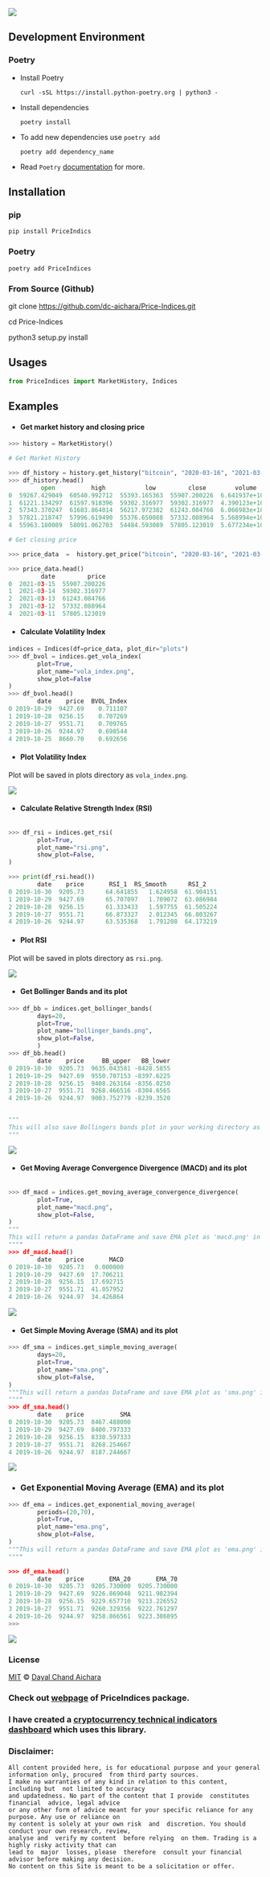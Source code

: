

[![](https://img.shields.io/badge/PriceIndices-1.3.0-blue)](https://github.com/dc-aichara/PriceIndices)


## Development Environment

### Poetry
 * Install Poetry
    ```shell
    curl -sSL https://install.python-poetry.org | python3 -

    ```
 * Install dependencies
    ```shell
    poetry install
    ```
 * To add new dependencies use `poetry add` 
    ```shell
    poetry add dependency_name
    ```
 * Read `Poetry` [documentation](https://python-poetry.org/docs/) for more.

## Installation 

### pip 

```
pip install PriceIndics
```

### Poetry

```
poetry add PriceIndices

```

### From Source (Github)
 
 git clone https://github.com/dc-aichara/Price-Indices.git
 
 cd Price-Indices 
 
 python3 setup.py install
 
## Usages 
 
```python
from PriceIndices import MarketHistory, Indices

```
## Examples 

- #### Get market history and closing price

```python
>>> history = MarketHistory()

# Get Market History 

>>> df_history = history.get_history("bitcoin", "2020-03-16", "2021-03-15")  
>>> df_history.head()
         open          high           low         close        volume    market_cap        date
0  59267.429049  60540.992712  55393.165363  55907.200226  6.641937e+10  1.042946e+12  2021-03-15
1  61221.134297  61597.918396  59302.316977  59302.316977  4.390123e+10  1.106226e+12  2021-03-14
2  57343.370247  61683.864014  56217.972382  61243.084766  6.066983e+10  1.142369e+12  2021-03-13
3  57821.218747  57996.619490  55376.650088  57332.088964  5.568994e+10  1.069366e+12  2021-03-12
4  55963.180089  58091.062703  54484.593089  57805.123019  5.677234e+10  1.078136e+12  2021-03-11

# Get closing price

>>> price_data  =  history.get_price("bitcoin", "2020-03-16", "2021-03-15") 

>>> price_data.head()
         date         price
0  2021-03-15  55907.200226
1  2021-03-14  59302.316977
2  2021-03-13  61243.084766
3  2021-03-12  57332.088964
4  2021-03-11  57805.123019

```

- #### Calculate Volatility Index

```python
indices = Indices(df=price_data, plot_dir="plots")
>>> df_bvol = indices.get_vola_index(
        plot=True,
        plot_name="vola_index.png",
        show_plot=False  
)  
>>> df_bvol.head()
        date    price  BVOL_Index
0 2019-10-29  9427.69    0.711107
1 2019-10-28  9256.15    0.707269
2 2019-10-27  9551.71    0.709765
3 2019-10-26  9244.97    0.698544
4 2019-10-25  8660.70    0.692656

```

- #### Plot Volatility Index
 Plot will be saved in plots directory as `vola_index.png`.


<img src= 'plots/bvol_index.png' >

- #### Calculate Relative Strength Index (RSI)

```python

>>> df_rsi = indices.get_rsi(
        plot=True,
        plot_name="rsi.png",
        show_plot=False,
)   

>>> print(df_rsi.head())
        date    price       RSI_1  RS_Smooth      RSI_2
0 2019-10-30  9205.73      64.641855   1.624958  61.904151
1 2019-10-29  9427.69      65.707097   1.709072  63.086984
2 2019-10-28  9256.15      61.333433   1.597755  61.505224
3 2019-10-27  9551.71      66.873327   2.012345  66.803267
4 2019-10-26  9244.97      63.535368   1.791208  64.173219


```

- #### Plot RSI
Plot will be saved in plots directory as `rsi.png`.


<img src='plots/rsi.png' >

- #### Get Bollinger Bands and its plot

```python
>>> df_bb = indices.get_bollinger_bands(
        days=20, 
        plot=True,
        plot_name="bollinger_bands.png",
        show_plot=False,
        ) 
>>> df_bb.head()
        date    price     BB_upper   BB_lower
0 2019-10-30  9205.73  9635.043581 -8428.5855
1 2019-10-29  9427.69  9550.707153 -8397.6225
2 2019-10-28  9256.15  9408.263164 -8356.0250
3 2019-10-27  9551.71  9268.466516 -8304.6565
4 2019-10-26  9244.97  9003.752779 -8239.3520


"""
This will also save Bollingers bands plot in your working directory as 'bollinger_bands.png' in plots folder.
"""

```

<img src='plots/bollinger_bands.png'>


- #### Get Moving Average Convergence Divergence (MACD) and its plot

```python

>>> df_macd = indices.get_moving_average_convergence_divergence(
        plot=True,
        plot_name="macd.png",
        show_plot=False,
)
"""
This will return a pandas DataFrame and save EMA plot as 'macd.png' in in plots folder. 
""""
>>> df_macd.head()
        date    price       MACD
0 2019-10-30  9205.73   0.000000
1 2019-10-29  9427.69  17.706211
2 2019-10-28  9256.15  17.692715
3 2019-10-27  9551.71  41.057952
4 2019-10-26  9244.97  34.426864


```

<img src='plots/macd.png'>

- #### Get Simple Moving Average (SMA) and its plot

```python
>>> df_sma = indices.get_simple_moving_average(
        days=20,
        plot=True,
        plot_name="sma.png",
        show_plot=False,
) 
"""This will return a pandas DataFrame and save EMA plot as 'sma.png' in plots folder.
""""
>>> df_sma.head()
        date    price          SMA
0 2019-10-30  9205.73  8467.488000
1 2019-10-29  9427.69  8400.797333
2 2019-10-28  9256.15  8330.597333
3 2019-10-27  9551.71  8268.254667
4 2019-10-26  9244.97  8187.244667


```

<img src='plots/sma.png'>

- ### Get Exponential Moving Average (EMA) and its plot

```python
>>> df_ema = indices.get_exponential_moving_average(
        periods=(20,70),
        plot=True,
        plot_name="ema.png",
        show_plot=False,
)
"""This will return a pandas DataFrame and save EMA plot as 'ema.png' in plots folder.
""""

>>> df_ema.head()
        date    price       EMA_20       EMA_70
0 2019-10-30  9205.73  9205.730000  9205.730000
1 2019-10-29  9427.69  9226.869048  9211.982394
2 2019-10-28  9256.15  9229.657710  9213.226552
3 2019-10-27  9551.71  9260.329356  9222.761297
4 2019-10-26  9244.97  9258.866561  9223.386895
>>> 


```

<img src='plots/ema.png' >

### License
 
[MIT](https://choosealicense.com/licenses/mit/) © [Dayal Chand Aichara](https://github.com/dc-aichara)


### Check out [webpage](https://dc-aichara.github.io/PriceIndices/) of PriceIndices package. 

### I have created a [cryptocurrency technical indicators dashboard](https://crypto-indicators-dashboard.herokuapp.com/) which uses this library. 
### Disclaimer: 

```
All content provided here, is for educational purpose and your general information only, procured  from third party sources.
I make no warranties of any kind in relation to this content, including but  not limited to accuracy
and updatedness. No part of the content that I provide  constitutes  financial  advice, legal advice 
or any other form of advice meant for your specific reliance for any purpose. Any use or reliance on
my content is solely at your own risk  and  discretion. You should conduct your own research, review, 
analyse and  verify my content  before relying  on them. Trading is a highly risky activity that can 
lead to  major  losses, please  therefore  consult your financial advisor before making any decision.
No content on this Site is meant to be a solicitation or offer.
```
